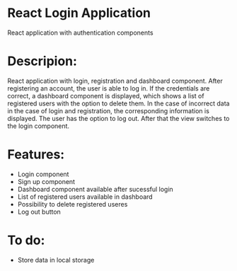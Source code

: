 # React Login Application

React application with authentication components

# Descripion:

React application with login, registration and dashboard component. After registering an account, the user is able to log in. If the credentials are correct, a dashboard component is displayed, which shows a list of registered users with the option to delete them. In the case of incorrect data in the case of login and registration, the corresponding information is displayed. The user has the option to log out. After that the view switches to the login component.

# Features: 

+ Login component
+ Sign up component
+ Dashboard component available after sucessful login
+ List of registered users available in dashboard
+ Possibility to delete registered useres
+ Log out button

# To do:

- Store data in local storage
